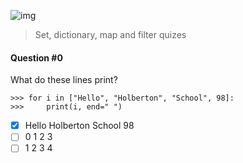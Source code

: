 ![img](https://assets.imaginablefutures.com/media/images/ALX_Logo.max-200x150.png)
>  Set, dictionary, map and filter quizes 

#### Question #0
What do these lines print?
```
>>> for i in ["Hello", "Holberton", "School", 98]:
>>>     print(i, end=" ")
```
* [X] Hello Holberton School 98
* [ ] 0 1 2 3
* [ ] 1 2 3 4 